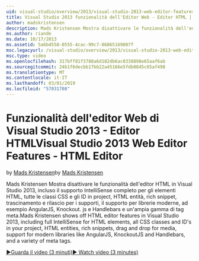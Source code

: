 ```yaml
---
uid: visual-studio/overview/2013/visual-studio-2013-web-editor-features-html-editor
title: Visual Studio 2013 funzionalità dell'Editor Web - Editor HTML | Microsoft Docs
author: madskristensen
description: Mads Kristensen Mostra disattivare le funzionalità dell'editor HTML in Visual Studio 2013, incluso il supporto IntelliSense completo per gli elementi HTML, tutte le classi CSS e gli ID del progetto...
ms.author: riande
ms.date: 10/17/2013
ms.assetid: 5a6b4558-0555-4cac-99c7-06865169007f
msc.legacyurl: /visual-studio/overview/2013/visual-studio-2013-web-editor-features-html-editor
msc.type: video
ms.openlocfilehash: 317bff81f3788a6d182db6ac0338898e65aaf6ab
ms.sourcegitcommit: 24b1f6decbb17bb22a45166e5fdb0845c65af498
ms.translationtype: MT
ms.contentlocale: it-IT
ms.lasthandoff: 03/01/2019
ms.locfileid: "57031708"
---
```

<a name="visual-studio-2013-web-editor-features---html-editor"></a><span data-ttu-id="a1ddb-103">Funzionalità dell'editor Web di Visual Studio 2013 - Editor HTML</span><span class="sxs-lookup"><span data-stu-id="a1ddb-103">Visual Studio 2013 Web Editor Features - HTML Editor</span></span>
====================
<span data-ttu-id="a1ddb-104">by [Mads Kristensen](https://github.com/madskristensen)</span><span class="sxs-lookup"><span data-stu-id="a1ddb-104">by [Mads Kristensen](https://github.com/madskristensen)</span></span>

<span data-ttu-id="a1ddb-105">Mads Kristensen Mostra disattivare le funzionalità dell'editor HTML in Visual Studio 2013, incluso il supporto IntelliSense completo per gli elementi HTML, tutte le classi CSS e gli ID in project, HTML entità, rich snippet, trascinamento e rilascio per i supporti, il supporto per librerie moderne, ad esempio AngularJS, Knockout. js e Handlebars e un'ampia gamma di tag meta.</span><span class="sxs-lookup"><span data-stu-id="a1ddb-105">Mads Kristensen shows off HTML editor features in Visual Studio 2013, including full IntelliSense for HTML elements, all CSS classes and ID's in your project, HTML entities, rich snippets, drag and drop for media, support for modern libraries like AngularJS, KnockoutJS and Handlebars, and a variety of meta tags.</span></span>

[<span data-ttu-id="a1ddb-106">&#9654;Guarda il video (3 minuti)</span><span class="sxs-lookup"><span data-stu-id="a1ddb-106">&#9654; Watch video (3 minutes)</span></span>](https://channel9.msdn.com/Blogs/ASP-NET-Site-Videos/visual-studio-2013-web-editor-features-html-editor)
